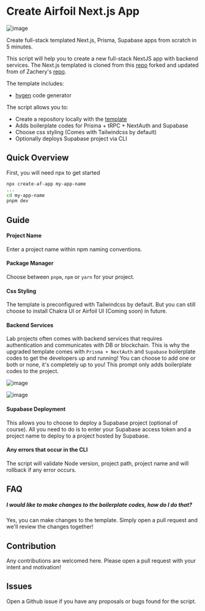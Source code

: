 # Create Airfoil Next.js App
![image](https://user-images.githubusercontent.com/19740800/227796978-be82736d-22bd-416c-992e-c334002fe5bf.png)



Create full-stack templated Next.js, Prisma, Supabase apps from scratch in 5 minutes.

This script will help you to create a new full-stack NextJS app with backend services. The Next.js templated is cloned from this [repo](https://github.com/tzeweiwee/airfoil-labs-nextjs-template) forked and updated from of Zachery's [repo](https://github.com/Aztriltus/nextjs-ts-tailwind-template).

The template includes:

- [hygen](https://hygen.io) code generator

The script allows you to:

- Create a repository locally with the [template](https://github.com/tzeweiwee/airfoil-labs-nextjs-template)
- Adds boilerplate codes for Prisma + tRPC + NextAuth and Supabase
- Choose css styling (Comes with Tailwindcss by default)
- Optionally deploys Supabase project via CLI

## Quick Overview

First, you will need npx to get started

```sh
npx create-af-app my-app-name
...
cd my-app-name
pnpm dev
```

## Guide

#### Project Name

Enter a project name within npm naming conventions.

#### Package Manager

Choose between `pnpm`, `npm` or `yarn` for your project.

#### Css Styling

The template is preconfigured with Tailwindcss by default. But you can still choose to install Chakra UI or Airfoil UI (Coming soon) in future.


#### Backend Services

Lab projects often comes with backend services that requires authentication and communicates with DB or blockchain. This is why the upgraded template comes with `Prisma + NextAuth` and `Supabase` boilerplate codes to get the developers up and running!
You can choose to add one or both or none, it's completely up to you! This prompt only adds boilerplate codes to the project.

![image](https://user-images.githubusercontent.com/19740800/227796723-e585e9d4-793d-4fb5-9da4-c9b6da7ba1d7.png)

![image](https://user-images.githubusercontent.com/19740800/227796789-fa16c3ed-43b9-4b72-a5db-1f249849ab4c.png)


#### Supabase Deployment

This allows you to choose to deploy a Supabase project (optional of course). All you need to do is to enter your Supabase access token and a project name to deploy to a project hosted by Supabase.

#### Any errors that occur in the CLI

The script will validate Node version, project path, project name and will rollback if any error occurs.

## FAQ

##### I would like to make changes to the boilerplate codes, how do I do that?

Yes, you can make changes to the template. Simply open a pull request and we'll review the changes together!

## Contribution

Any contributions are welcomed here. Please open a pull request with your intent and motivation!

## Issues

Open a Github issue if you have any proposals or bugs found for the script.
